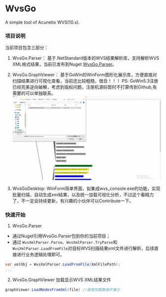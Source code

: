 # WvsGo
A simple tool of Acunetix WVS(10.x). 


### 项目说明
当前项目包含三部分：
1. WvsGo.Parser： 基于.NetStandard版本的WVS结果解析库，支持解析WVS XML格式结果，当前已发布到Nuget [WvsGo.Parser](https://www.nuget.org/packages/WvsGo.Parser/)。

2. WvsGo.GraphViewer： 基于GoWin的WinForm图形化展示库，方便直接对扫描结果进行可视化查看，当前还比较粗糙，很丑！！！ PS: GoWin5.3注册已经完美逆向破解，考虑到版权问题，注册机源码暂时不打算传到Github,有需要的可以单独联系。
![](./docs/img/demo.gif)

3. WvsGoDesktop: WinForm简单界面，拟集成wvs_console.exe的功能，实现批量扫描，自动生成xml结果，以及统一加载可视化分析，不过这个看精力了，不一定会持续更新，有兴趣的小伙伴可以Contribute一下。


### 快速开始
1. WvsGo.Parser

* 通过Nuget引用WvsGo.Parser包到你的当前项目；
* 通过 `WvsXmlParser.Parse`、`WvsXmlParser.TryParse`和`WvsXmlParser.LoadFromFile`对目标WVS扫描结果xml文件进行解析，后续直接进行业务逻辑处理即可。

```C#
var xmlObj = WvsXmlParser.LoadFromFile(XmlFilePath);
...
```
2. WvsGo.GraphViewer 加载显示WVS XML结果文件

```C#
graphViewer.LoadNodesFromXml(file) //直接加载数据并展示
```


